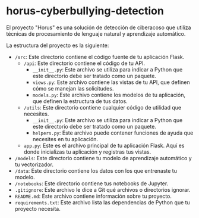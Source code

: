 # horus-cyberbullying-detection
El proyecto "Horus" es una solución de detección de ciberacoso que utiliza técnicas de procesamiento de lenguaje natural y aprendizaje automático.

La estructura del proyecto es la siguiente:

- `/src`: Este directorio contiene el código fuente de tu aplicación Flask.
    - `/api`: Este directorio contiene el código de tu API.
        - `__init__.py`: Este archivo se utiliza para indicar a Python que este directorio debe ser tratado como un
          paquete.
        - `views.py`: Este archivo contiene las vistas de tu API, que definen cómo se manejan las solicitudes.
        - `models.py`: Este archivo contiene los modelos de tu aplicación, que definen la estructura de tus datos.
    - `/utils`: Este directorio contiene cualquier código de utilidad que necesites.
        - `__init__.py`: Este archivo se utiliza para indicar a Python que este directorio debe ser tratado como un
          paquete.
        - `helpers.py`: Este archivo puede contener funciones de ayuda que necesites en tu aplicación.
    - `app.py`: Este es el archivo principal de tu aplicación Flask. Aquí es donde inicializas tu aplicación y registras
      tus vistas.
- `/models`: Este directorio contiene tu modelo de aprendizaje automático y tu vectorizador.
- `/data`: Este directorio contiene los datos con los que entrenaste tu modelo.
- `/notebooks`: Este directorio contiene tus notebooks de Jupyter.
- `.gitignore`: Este archivo le dice a Git qué archivos o directorios ignorar.
- `README.md`: Este archivo contiene información sobre tu proyecto.
- `requirements.txt`: Este archivo lista las dependencias de Python que tu proyecto necesita.
